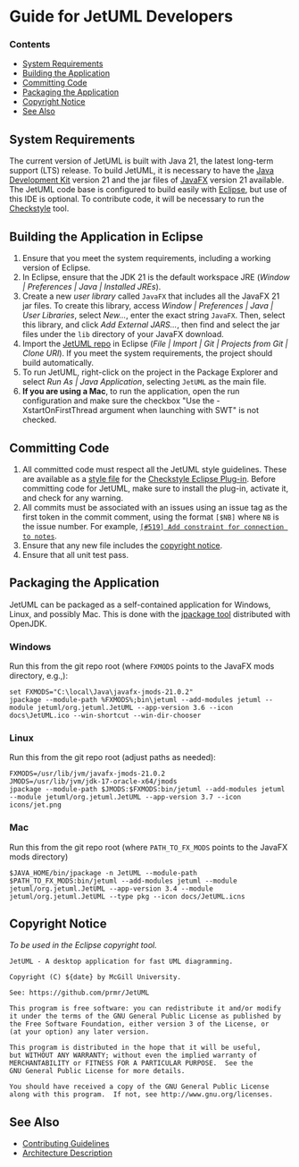 # Guide for JetUML Developers

### Contents

* [System Requirements](#system-requirements)
* [Building the Application](#building-the-application-in-eclipse)
* [Committing Code](#committing-code)
* [Packaging the Application](#packaging-the-application)
* [Copyright Notice](#copyright-notice)
* [See Also](#see-also)

## System Requirements

The current version of JetUML is built with Java 21, the latest long-term support (LTS) release. To build JetUML, it is necessary to have the [Java Development Kit](https://www.oracle.com/java/technologies/downloads/) version 21 and the jar files of [JavaFX](https://jdk.java.net/javafx21/) version 21 available. The JetUML code base is configured to build easily with [Eclipse](https://eclipseide.org/), but use of this IDE is optional. To contribute code, it will be necessary to run the [Checkstyle](https://checkstyle.org/) tool.

## Building the Application in Eclipse

1. Ensure that you meet the system requirements, including a working version of Eclipse.
2. In Eclipse, ensure that the JDK 21 is the default workspace JRE (_Window | Preferences | Java | Installed JREs_).
3. Create a new _user library_ called `JavaFX` that includes all the JavaFX 21 jar files. To create this library, access _Window | Preferences | Java | User Libraries_, select _New..._, enter the exact string `JavaFX`. Then, select this library, and click _Add External JARS..._, then find and select the jar files under the `lib` directory of your JavaFX download.
4. Import the [JetUML repo](https://github.com/prmr/JetUML.git) in Eclipse (_File | Import | Git | Projects from Git | Clone URI_). If you meet the system requirements, the project should build automatically.
5. To run JetUML, right-click on the project in the Package Explorer and select _Run As | Java Application_, selecting `JetUML` as the main file.
6. **If you are using a Mac**, to run the application, open the run configuration and make sure the checkbox "Use the -XstartOnFirstThread argument when launching with SWT" is not checked.

## Committing Code

1. All committed code must respect all the JetUML style guidelines. These are available as a [style file](../style/Style.xml) for the [Checkstyle Eclipse Plug-in](https://marketplace.eclipse.org/content/checkstyle-plug). Before committing code for JetUML, make sure to install the plug-in, activate it, and check for any warning.
2. All commits must be associated with an issues using an issue tag as the first token in the commit comment, using the format `[$NB]` where `NB` is the issue number. For example, [`[#519] Add constraint for connection to notes`](https://github.com/prmr/JetUML/commit/6af09b1289153cb5fd0aa5b0683da77bca2e5e58).
3. Ensure that any new file includes the [copyright notice](#copyright-notice).
3. Ensure that all unit test pass.

## Packaging the Application

JetUML can be packaged as a self-contained application for Windows, Linux, and possibly Mac. This is done with the [jpackage tool](https://docs.oracle.com/en/java/javase/14/docs/specs/man/jpackage.html) distributed with OpenJDK. 

### Windows

Run this from the git repo root (where `FXMODS` points to the JavaFX mods directory, e.g.,):

```
set FXMODS="C:\local\Java\javafx-jmods-21.0.2"
jpackage --module-path %FXMODS%;bin\jetuml --add-modules jetuml --module jetuml/org.jetuml.JetUML --app-version 3.6 --icon docs\JetUML.ico --win-shortcut --win-dir-chooser
```

### Linux

Run this from the git repo root (adjust paths as needed):

``` 
FXMODS=/usr/lib/jvm/javafx-jmods-21.0.2
JMODS=/usr/lib/jvm/jdk-17-oracle-x64/jmods
jpackage --module-path $JMODS:$FXMODS:bin/jetuml --add-modules jetuml --module jetuml/org.jetuml.JetUML --app-version 3.7 --icon icons/jet.png 
```

### Mac

Run this from the git repo root (where `PATH_TO_FX_MODS` points to the JavaFX mods directory)

```
$JAVA_HOME/bin/jpackage -n JetUML --module-path $PATH_TO_FX_MODS:bin/jetuml --add-modules jetuml --module jetuml/org.jetuml.JetUML --app-version 3.4 --module jetuml/org.jetuml.JetUML --type pkg --icon docs/JetUML.icns
```

## Copyright Notice

*To be used in the Eclipse copyright tool.*

```
JetUML - A desktop application for fast UML diagramming.

Copyright (C) ${date} by McGill University.
    
See: https://github.com/prmr/JetUML

This program is free software: you can redistribute it and/or modify
it under the terms of the GNU General Public License as published by
the Free Software Foundation, either version 3 of the License, or
(at your option) any later version.

This program is distributed in the hope that it will be useful,
but WITHOUT ANY WARRANTY; without even the implied warranty of
MERCHANTABILITY or FITNESS FOR A PARTICULAR PURPOSE.  See the
GNU General Public License for more details.

You should have received a copy of the GNU General Public License
along with this program.  If not, see http://www.gnu.org/licenses.
```

## See Also

* [Contributing Guidelines](docs/CONTRIBUTING)
* [Architecture Description](/docs/architecture)